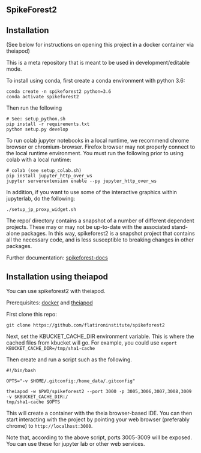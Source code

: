 ## SpikeForest2

## Installation

(See below for instructions on opening this project in a docker container via theiapod)

This is a meta repository that is meant to be used in development/editable mode.

To install using conda, first create a conda environment with python 3.6:

```
conda create -n spikeforest2 python=3.6
conda activate spikeforest2
```

Then run the following

```
# See: setup_python.sh
pip install -r requirements.txt
python setup.py develop
```

To run colab jupyter notebooks in a local runtime, we recommend chrome browser or chromium-browser. Firefox browser may not properly connect to the local runtime environment. You must run the following prior to using colab with a local runtime:

```
# colab (see setup_colab.sh)
pip install jupyter_http_over_ws
jupyter serverextension enable --py jupyter_http_over_ws
```

In addition, if you want to use some of the interactive graphics within jupyterlab, do the following:

```
./setup_jp_proxy_widget.sh
```

The repo/ directory contains a snapshot of a number of different dependent projects. These may or may not be up-to-date with the associated stand-alone packages. In this way, spikeforest2 is a snapshot project that contains all the necessary code, and is less susceptible to breaking changes in other packages.

Further documentation: [spikeforest-docs](https://github.com/flatironinstitute/spikeforest-docs/blob/master/docs/index.md)

## Installation using theiapod

You can use spikeforest2 with theiapod.

Prerequisites: [docker](https://docs.docker.com/) and [theiapod](https://github.com/magland/theiapod)

First clone this repo:

```
git clone https://github.com/flatironinstitute/spikeforest2
```

Next, set the KBUCKET_CACHE_DIR environment variable. This is where the cached files from kbucket will go. For example, you could use `export KBUCKET_CACHE_DIR=/tmp/sha1-cache`

Then create and run a script such as the following.

```
#!/bin/bash

OPTS="-v $HOME/.gitconfig:/home_data/.gitconfig"

theiapod -w $PWD/spikeforest2 --port 3000 -p 3005,3006,3007,3008,3009 -v $KBUCKET_CACHE_DIR:/
tmp/sha1-cache $OPTS
```

This will create a container with the theia browser-based IDE. You can then start interacting with the project by pointing your web browser (preferably chrome) to `http://localhost:3000`.

Note that, according to the above script, ports 3005-3009 will be exposed. You can use these for jupyter lab or other web services.